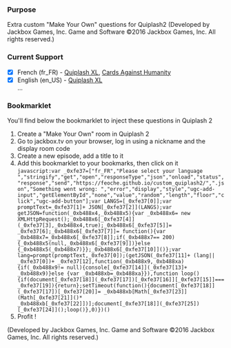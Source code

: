 ### Purpose
Extra custom "Make Your Own" questions for Quiplash2 (Developed by Jackbox Games, Inc. Game and Software ©2016 Jackbox Games, Inc. All rights reserved.)

### Current Support
- [x] French (fr_FR) - [Quiplash XL](https://www.trueachievements.com/a208499/quiplash-xl-back-talk-achievement), [Cards Against Humanity](http://s3.amazonaws.com/cah/CAH_FrenchByCluchier.pdf)
- [x] English (en_US) - [Quiplash XL](https://www.trueachievements.com/a208499/quiplash-xl-back-talk-achievement)  
...

### Bookmarklet
You'll find below the bookmarklet to inject these questions in Quiplash 2

1. Create a "Make Your Own" room in Quiplash 2
2. Go to jackbox.tv on your browser, log in using a nickname and the display room code
3. Create a new episode, add a title to it
4. Add this bookmarklet to your bookmarks, then click on it  
  `javascript:var _0xfe37=["fr_FR","Please select your language ","stringify","get","open","responseType","json","onload","status","response","send","https://feoche.github.io/custom_quiplash2/",".json","Something went wrong: ","error","display","style","ugc-add-input","getElementById","none","value","random","length","floor","click","ugc-add-button"];var LANGS=[_0xfe37[0]];var promptText=_0xfe37[1]+ JSON[_0xfe37[2]](LANGS);var getJSON=function(_0xb488x4,_0xb488x5){var _0xb488x6= new XMLHttpRequest();_0xb488x6[_0xfe37[4]](_0xfe37[3],_0xb488x4,true);_0xb488x6[_0xfe37[5]]= _0xfe37[6];_0xb488x6[_0xfe37[7]]= function(){var _0xb488x7=_0xb488x6[_0xfe37[8]];if(_0xb488x7== 200){_0xb488x5(null,_0xb488x6[_0xfe37[9]])}else {_0xb488x5(_0xb488x7)}};_0xb488x6[_0xfe37[10]]()};var lang=prompt(promptText,_0xfe37[0]);(getJSON(_0xfe37[11]+ (lang|| _0xfe37[0])+ _0xfe37[12],function(_0xb488x9,_0xb488xa){if(_0xb488x9!= null){console[_0xfe37[14]](_0xfe37[13]+ _0xb488x9)}else {var _0xb488xb=_0xb488xa}}),function loop(){if(document[_0xfe37[18]](_0xfe37[17])[_0xfe37[16]][_0xfe37[15]]=== _0xfe37[19]){return};setTimeout(function(){document[_0xfe37[18]](_0xfe37[17])[_0xfe37[20]]= _0xb488xb[Math[_0xfe37[23]](Math[_0xfe37[21]]()* _0xb488xb[_0xfe37[22]])];document[_0xfe37[18]](_0xfe37[25])[_0xfe37[24]]();loop()},0)})()`
5. Profit !

(Developed by Jackbox Games, Inc. Game and Software ©2016 Jackbox Games, Inc. All rights reserved.)
